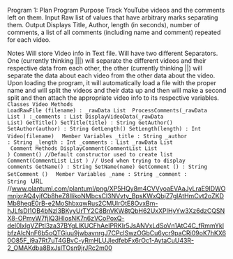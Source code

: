 Program 1: Plan
Program Purpose
Track YouTube videos and the comments left on them. 
Input
Raw list of values that have arbitrary marks separating them. 
Output
Displays Title, Author, length (in seconds), number of comments, a list of all comments (including name and comment) repeated for each video. 

Notes
Will store Video info in Text file. Will have two different Separators. One (currently thinking |||) will separate the different videos and their respective data from each other, the other (currently thinking ||) will separate the data about each video from the other data about the video. Upon loading the program, it will automatically load a file with the proper name and will split the videos and their data up and then will make a second split and then attach the appropriate video info to its respective variables. 
<code>
Classes
Video
Methods
LoadRawFile (filename) : _rawData List <String>
ProcessComments(_rawData List <String>) :_comments : List<comment>
DisplayVideoData(_rawData List<String>)
GetTitle()
SetTitle(title) : String
GetAuthor()
SetAuthor(author) : String
GetLength()
SetLength(length) : Int
Video(filename)
</code>
<code>
Member Variables
_title : String
_author : String
_length : Int
_comments : List<comment>
_rawData List<String>
</code>
<code>
Comment
Methods
DisplayComment(CommentList List <Comment>)
Comment() //Default constructor used to create list
Comment(CommentList List <Comment>) // Used when trying to display comments
GetName() : String
SetName(name)
GetComment () : String
SetComment ()
</code>
<code>
Member Variables
_name : String
_comment : String
</code>
URL //www.plantuml.com/plantuml/png/XP5HQy8m4CVVyoaEVAaJyLraE9IDWOmnjxrAQ4yjfCb8heZ8llikoNMbcsCl3NVvty_BpsKWxQbjZ7glAtHmCvt2oZKDMb8heqE0rB-e2MoShbxqwRus2CMUlrOtE8OvxBm-hJLfsDI1OB4bNzl3BKyyUrTY2C8BnVKW8tQbH62UxXPIHyYw3Xz6dzCQSNX8-OPmyW7fjIQ3HIosNK7n6zVCoPoxQ-del0IxIgVZPtI3za37BYgLIKUCFhAeIPRKIr5JsANVxLdSoVn1AtC4C_fRmmYklbfzAlcNnF6b5oQTGiuu9jwbavnrgJ7CPclSwzOGbCu6ycr9paCRi09oK7hKX60O85F_i9a7Rt7uT4GBvC-yRmHLUJledfebFx6rOc1-AytaCuU43R-2_OMAKdba8BxJslTOsn9jrJRc2m00